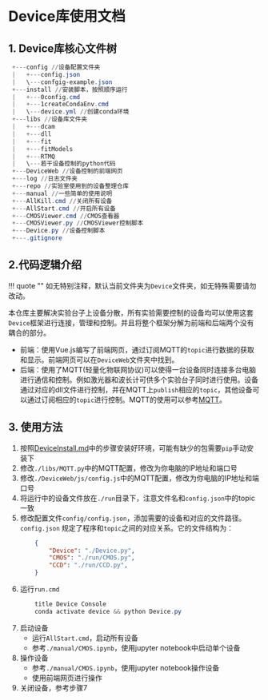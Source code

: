 # Device库使用文档

## 1. Device库核心文件树

   ```powershell
	+---config //设备配置文件夹
	|   +---config.json
	|   \---confgig-example.json
	+---install //安装脚本，按照顺序运行
	|   +---0config.cmd
	|   +---1createCondaEnv.cmd
	|   \---device.yml //创建conda环境
	+---libs //设备库文件夹
	|   +---dcam
	|   +---dll
	|   +---fit
	|   +---fitModels
	|   +---RTMQ
	|   \---若干设备控制的python代码
	+---DeviceWeb //设备控制的前端网页
	+---log //日志文件夹
	+---repo //实验室使用到的设备整理仓库
	+---manual //一些简单的使用说明
	+---AllKill.cmd //关闭所有设备
	+---AllStart.cmd //开启所有设备
	+---CMOSViewer.cmd //CMOS查看器
	+---CMOSViewer.py //CMOSViewer控制脚本
	+---Device.py //设备控制脚本
	+---.gitignore
   ```

## 2.代码逻辑介绍
!!! quote ""
	如无特别注释，默认当前文件夹为`Device`文件夹，如无特殊需要请勿改动。

本仓库主要解决实验台子上设备分散，所有实验需要控制的设备均可以使用这套`Device`框架进行连接，管理和控制。并且将整个框架分解为前端和后端两个没有耦合的部分。

- 前端：使用Vue.js编写了前端网页，通过订阅MQTT的`topic`进行数据的获取和显示。前端网页可以在`DeviceWeb`文件夹中找到。
- 后端：使用了MQTT(轻量化物联网协议)可以使得一台设备同时连接多台电脑进行通信和控制。例如激光器和波长计可供多个实验台子同时进行使用。设备通过对应的dll文件进行控制，并在MQTT上`publish`相应的`topic`，其他设备可以通过订阅相应的`topic`进行控制。MQTT的使用可以参考[MQTT](https://mqtt.org/)。

## 3. 使用方法

1. 按照[DeviceInstall.md](./DeviceInstall.md)中的步骤安装好环境，可能有缺少的包需要`pip`手动安装下
2. 修改`./libs/MQTT.py`中的MQTT配置，修改为你电脑的IP地址和端口号
3. 修改`./DeviceWeb/js/config.js`中的MQTT配置，修改为你电脑的IP地址和端口号
4. 将运行中的设备文件放在`./run`目录下，注意文件名和`config.json`中的topic一致
5. 修改配置文件`config/config.json`，添加需要的设备和对应的文件路径。`config.json` 规定了程序和`topic`之间的对应关系。它的文件结构为：
	```json
		{
			"Device": "./Device.py",
			"CMOS": "./run/CMOS.py",
			"CCD": "./run/CCD.py", 
		}
	```
6. 运行`run.cmd`
	```powershell
		title Device Console
		conda activate device && python Device.py
	```
7. 启动设备
      - 运行`AllStart.cmd`，启动所有设备
      - 参考`./manual/CMOS.ipynb`，使用jupyter notebook中启动单个设备
8. 操作设备
      - 参考`./manual/CMOS.ipynb`，使用jupyter notebook操作设备
      - 使用前端网页进行操作
9. 关闭设备，参考步骤7

